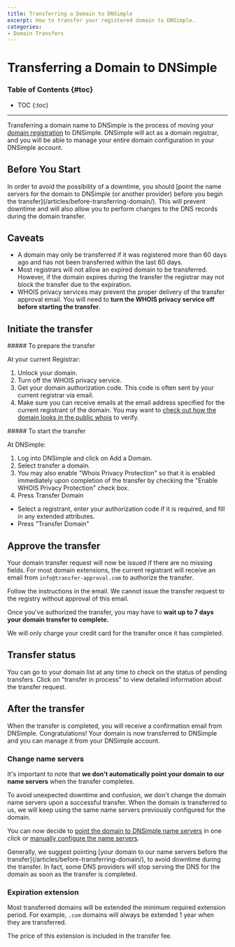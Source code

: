 ```yaml
---
title: Transferring a Domain to DNSimple
excerpt: How to transfer your registered domain to DNSimple.
categories:
- Domain Transfers
---
```


# Transferring a Domain to DNSimple

### Table of Contents {#toc}

* TOC
{:toc}

---

Transferring a domain name to DNSimple is the process of moving your [domain registration](https://dnsimple.com/tld-pricing) to DNSimple. DNSimple will act as a domain registrar, and you will be able to manage your entire domain configuration in your DNSimple account.

## Before You Start

<warning>
In order to avoid the possibility of a downtime, you should [point the name servers for the domain to DNSimple (or another provider) before you begin the transfer](/articles/before-transferring-domain/). This will prevent downtime and will also allow you to perform changes to the DNS records during the domain transfer.
</warning>

## Caveats

- A domain may only be transferred if it was registered more than 60 days ago and has not been transferred within the last 60 days.
- Most registrars will not allow an expired domain to be transferred. However, if the domain expires during the transfer the registrar may not block the transfer due to the expiration.
- WHOIS privacy services may prevent the proper delivery of the transfer approval email. You will need to **turn the WHOIS privacy service off before starting the transfer**.

## Initiate the transfer

<div class="section-steps" markdown="1">
##### To prepare the transfer

At your current Registrar:

1. Unlock your domain.
1. Turn off the WHOIS privacy service.
1. Get your domain authorization code. This code is often sent by your current registrar via email.
1. Make sure you can receive emails at the email address specified for the current registrant of the domain. You may want to [check out how the domain looks in the public whois](https://dnsimple.com/whois) to verify.
</div>

<div class="section-steps" markdown="1">
##### To start the transfer

At DNSimple:

1. Log into DNSimple and click on <label>Add a Domain</label>.
1. Select <label>transfer a domain</label>.
1. You may also enable "Whois Privacy Protection" so that it is enabled immediately upon completion of the transfer by checking the "Enable WHOIS Privacy Protection" check box.
1. Press <label>Transfer Domain</label>
- Select a registrant, enter your authorization code if it is required, and fill in any extended attributes.
- Press "Transfer Domain"
</div>

## Approve the transfer

Your domain transfer request will now be issued if there are no missing fields. For most domain extensions, the current registrant will receive an email from `info@transfer-approval.com` to authorize the transfer.

Follow the instructions in the email. We cannot issue the transfer request to the registry without approval of this email.

Once you've authorized the transfer, you may have to **wait up to 7 days your domain transfer to complete.**

<callout>
We will only charge your credit card for the transfer once it has completed.
</callout>

## Transfer status

You can go to your domain list at any time to check on the status of pending transfers. Click on "transfer in process" to view detailed information about the transfer request.

## After the transfer

When the transfer is completed, you will receive a confirmation email from DNSimple. Congratulations! Your domain is now transferred to DNSimple and you can manage it from your DNSimple account.

### Change name servers

It's important to note that **we don't automatically point your domain to our name servers** when the transfer completes.

To avoid unexpected downtime and confusion, we don't change the domain name servers upon a successful transfer. When the domain is transferred to us, we will keep using the same name servers previously configured for the domain.

You can now decide to [point the domain to DNSimple name servers](/articles/delegating-dnsimple-registered/) in one click or [manually configure the name servers](/articles/setting-name-servers/).

<note>
Generally, we suggest pointing [your domain to our name servers before the transfer](/articles/before-transferring-domain/), to avoid downtime during the transfer. In fact, some DNS providers will stop serving the DNS for the domain as soon as the transfer is completed.
</note>

### Expiration extension

Most transferred domains will be extended the minimum required extension period. For example, `.com` domains will always be extended 1 year when they are transferred.

The price of this extension is included in the transfer fee.
